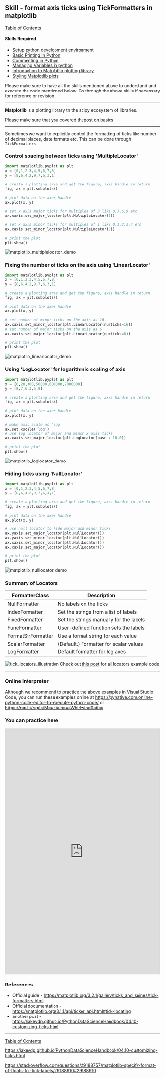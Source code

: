 ## Skill - format axis ticks using TickFormatters in matplotlib
[Table of Contents](https://nagasudhir.blogspot.com/2020/04/taming-python-table-of-contents.html)
#### Skills Required
* [Setup python development environment](https://nagasudhir.blogspot.com/2020/04/setup-python-development-environment_14.html)
* [Basic Printing in Python](https://nagasudhir.blogspot.com/2020/04/basic-printing-in-python.html)
* [Commenting in Python](https://nagasudhir.blogspot.com/2020/04/comments-in-python.html)
* [Managing Variables in python](https://nagasudhir.blogspot.com/2020/04/managing-variables-in-python.html)
* [Introduction to Matplotlib plotting library](https://nagasudhir.blogspot.com/2020/05/intro-to-matplotlib.html)
* [Styling Matplotlib plots](https://nagasudhir.blogspot.com/2020/05/styling-matplotlib-plots.html)

Please make sure to have all the skills mentioned above to understand and execute the code mentioned below. Go through the above skills if necessary for reference or revision

<hr/>

**Matplotlib** is a plotting library tn the scipy ecosystem of libraries.

Please make sure that you covered the[post on basics](https://nagasudhir.blogspot.com/2020/05/intro-to-matplotlib.html)
<hr/>

Sometimes we want to explicitly control the formatting of ticks like number of decimal places, date formats etc. This can be done through `TickFormatters`

### Control spacing between ticks using 'MultipleLocator'
```python
import matplotlib.pyplot as plt
x = [0,1,2,3,4,5,6,7,8]
y = [8,6,4,2,9,7,6,3,1]

# create a plotting area and get the figure, axes handle in return
fig, ax = plt.subplots()

# plot data on the axes handle
ax.plot(x, y)

# set x axis major ticks for multiples of 3 like 0,3,6,9 etc
ax.xaxis.set_major_locator(plt.MultipleLocator(3))

# set x axis minor ticks for multiples of 1 like 0,1,2,3,4 etc
ax.xaxis.set_minor_locator(plt.MultipleLocator(1))

# print the plot
plt.show()
```
![matplotlib_multiplelocator_demo](https://github.com/nagasudhirpulla/taming_python/raw/master/blog/skills/assets/img/matplotlib_multiplelocator_demo.PNG)

### Fixing the number of ticks on the axis using 'LinearLocator'
```python
import matplotlib.pyplot as plt
x = [0,1,2,3,4,5,6,7,8]
y = [8,6,4,2,9,7,6,3,1]

# create a plotting area and get the figure, axes handle in return
fig, ax = plt.subplots()

# plot data on the axes handle
ax.plot(x, y)

# set number of minor ticks on the axis as 16
ax.xaxis.set_minor_locator(plt.LinearLocator(numticks=16))
# set number of major ticks on the axis as 6
ax.xaxis.set_major_locator(plt.LinearLocator(numticks=6))

# print the plot
plt.show()
```
![matplotlib_linearlocator_demo](https://github.com/nagasudhirpulla/taming_python/raw/master/blog/skills/assets/img/matplotlib_linearlocator_demo.PNG)

### Using 'LogLocator' for logarithmic scaling of axis
```python
import matplotlib.pyplot as plt
x = [0,20,300,50000,600000,7000000]
y = [8,7,6,3,5,9]

# create a plotting area and get the figure, axes handle in return
fig, ax = plt.subplots()

# plot data on the axes handle
ax.plot(x, y)

# make axis scale as 'log'
ax.set_xscale('log')
# use log locator of major and minor x axis ticks
ax.xaxis.set_major_locator(plt.LogLocator(base = 10.0))

# print the plot
plt.show()
```
![matplotlib_loglocator_demo](https://github.com/nagasudhirpulla/taming_python/raw/master/blog/skills/assets/img/matplotlib_loglocator_demo.PNG)

### Hiding ticks using 'NullLocator'
```python
import matplotlib.pyplot as plt
x = [0,1,2,3,4,5,6,7,8]
y = [8,6,4,2,9,7,6,3,1]

# create a plotting area and get the figure, axes handle in return
fig, ax = plt.subplots()

# plot data on the axes handle
ax.plot(x, y)

# use null locator to hide major and minor ticks
ax.yaxis.set_major_locator(plt.NullLocator())
ax.yaxis.set_minor_locator(plt.NullLocator())
ax.xaxis.set_minor_locator(plt.NullLocator())
ax.xaxis.set_major_locator(plt.NullLocator())

# print the plot
plt.show()
```
![matplotlib_nulllocator_demo](https://github.com/nagasudhirpulla/taming_python/raw/master/blog/skills/assets/img/matplotlib_nulllocator_demo.PNG)

### Summary of Locators
| FormatterClass     | Description                             |
|--------------------|-----------------------------------------|
| NullFormatter      | No labels on the ticks                  |
| IndexFormatter     | Set the strings from a list of labels   |
| FixedFormatter     | Set the strings manually for the labels |
| FuncFormatter      | User-defined function sets the labels   |
| FormatStrFormatter | Use a format string for each value      |
| ScalarFormatter    | (Default.) Formatter for scalar values  |
| LogFormatter       | Default formatter for log axes          |

![tick_locators_illustration](https://github.com/nagasudhirpulla/taming_python/raw/master/blog/skills/assets/img/tick_locators_illustration.png)
Check out [this post](https://matplotlib.org/3.1.1/gallery/ticks_and_spines/tick-locators.html) for all locators example code

<hr/>

### Online Interpreter
Although we recommend to practice the above examples in Visual Studio Code, you can run these examples online at https://pynative.com/online-python-code-editor-to-execute-python-code/ or https://repl.it/repls/MountainousWhirlwindRatios

### You can practice here
<iframe height="800px" width="100%" src="https://repl.it/repls/GrossCreativeApplicationprogrammer?lite=true" scrolling="no" frameborder="no" allowtransparency="true" allowfullscreen="true" sandbox="allow-forms allow-pointer-lock allow-popups allow-same-origin allow-scripts allow-modals"></iframe>

### References
* Official guide - https://matplotlib.org/3.2.1/gallery/ticks_and_spines/tick-formatters.html
* Official documentation - https://matplotlib.org/3.1.1/api/ticker_api.html#tick-locating
* another post - https://jakevdp.github.io/PythonDataScienceHandbook/04.10-customizing-ticks.html

<hr/>

[Table of Contents](https://nagasudhir.blogspot.com/2020/04/taming-python-table-of-contents.html)





https://jakevdp.github.io/PythonDataScienceHandbook/04.10-customizing-ticks.html

https://stackoverflow.com/questions/29188757/matplotlib-specify-format-of-floats-for-tick-labels/29188910#29188910


<!--stackedit_data:
eyJwcm9wZXJ0aWVzIjoidGl0bGU6IEZvcm1hdCBheGlzIHRpY2
tzIGluIG1hdHBsb3RsaWJcbmF1dGhvcjogTmFnYXN1ZGhpciBQ
dWxsYVxuZGF0ZTogJzIwMjAtMDUtMTYnXG50YWdzOiAncHl0aG
9uLCBsZWFybmluZywgdHV0b3JpYWwsIHRhbWluZ19weXRob25f
c2tpbGwnXG5jYXRlZ29yaWVzOiB0YW1pbmdfcHl0aG9uX3NraW
xsXG4iLCJoaXN0b3J5IjpbMTEwNDcxNjQ0MCwtOTI0MzkyOTE1
LDE2OTI0MjM1NTUsNDQ2MTkwMzg5LDIwNTg3ODY1MDldfQ==
-->